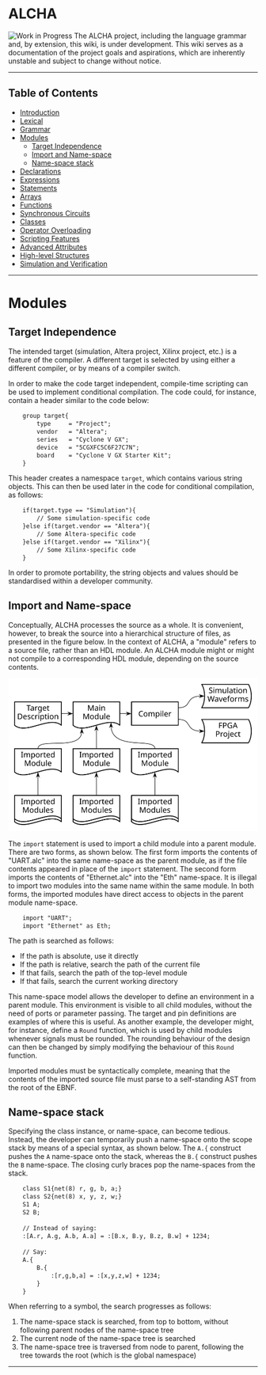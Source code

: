 # ALCHA

<img src="https://openclipart.org/download/3850/dchandlr-dchandlr-work.svg" height="70" alt="Work in Progress"/>
The ALCHA project, including the language grammar and, by extension, this
wiki, is under development.  This wiki serves as a documentation of the
project goals and aspirations, which are inherently unstable and subject to
change without notice.

--------------------------------------------------------------------------------

## Table of Contents

- [Introduction](Introduction.md)
- [Lexical](Lexical.md)
- [Grammar](Grammar.md)
- [Modules](Modules.md#modules)
  - [Target Independence](#target-independence)
  - [Import and Name-space](#import-and-name-space)
  - [Name-space stack](#name-space-stack)
- [Declarations](Declarations.md)
- [Expressions](Expressions.md)
- [Statements](Statements.md)
- [Arrays](Arrays.md)
- [Functions](Functions.md)
- [Synchronous Circuits](SynchronousCircuits.md)
- [Classes](Classes.md)
- [Operator Overloading](OperatorOverloading.md)
- [Scripting Features](Scripting.md)
- [Advanced Attributes](AdvancedAttributes.md)
- [High-level Structures](HighLevelStructures.md)
- [Simulation and Verification](Simulation.md)

--------------------------------------------------------------------------------

# Modules

## Target Independence

The intended target (simulation, Altera project, Xilinx project, etc.) is a
feature of the compiler.  A different target is selected by using either a
different compiler, or by means of a compiler switch.

In order to make the code target independent, compile-time scripting can be
used to implement conditional compilation.  The code could, for instance,
contain a header similar to the code below:

```alcha
    group target{
        type     = "Project";
        vendor   = "Altera";
        series   = "Cyclone V GX";
        device   = "5CGXFC5C6F27C7N";
        board    = "Cyclone V GX Starter Kit";
    }
```

This header creates a namespace `target`, which contains various string
objects.  This can then be used later in the code for conditional compilation,
as follows:

```alcha
    if(target.type == "Simulation"){
        // Some simulation-specific code
    }else if(target.vendor == "Altera"){
        // Some Altera-specific code
    }else if(target.vendor == "Xilinx"){
        // Some Xilinx-specific code
    }
```

In order to promote portability, the string objects and values should be
standardised within a developer community.

## Import and Name-space

Conceptually, ALCHA processes the source as a whole. It is convenient,
however, to break the source into a hierarchical structure of files, as
presented in the figure below.  In the context of ALCHA, a "module" refers to
a source file, rather than an HDL module. An ALCHA module might or might not
compile to a corresponding HDL module, depending on the source contents.

![Programming Model](../Figures/ProgrammingModel.svg)

The `import` statement is used to import a child module into a parent module.
There are two forms, as shown below.  The first form imports the contents of
"UART.alc" into the same name-space as the parent module, as if the file
contents appeared in place of the `import` statement.  The second form imports
the contents of "Ethernet.alc" into the "Eth" name-space.  It is illegal to
import two modules into the same name within the same module.  In both forms,
the imported modules have direct access to objects in the parent module name-space.

```alcha
    import "UART";
    import "Ethernet" as Eth;
```

The path is searched as follows:

- If the path is absolute, use it directly
- If the path is relative, search the path of the current file
- If that fails, search the path of the top-level module
- If that fails, search the current working directory

This name-space model allows the developer to define an environment in a
parent module. This environment is visible to all child modules, without the
need of ports or parameter passing. The target and pin definitions are
examples of where this is useful.  As another example, the developer might,
for instance, define a `Round` function, which is used by child modules
whenever signals must be rounded. The rounding behaviour of the design can
then be changed by simply modifying the behaviour of this `Round` function.

Imported modules must be syntactically complete, meaning that the contents of
the imported source file must parse to a self-standing AST from the root of
the EBNF.

## Name-space stack

Specifying the class instance, or name-space, can become tedious.  Instead,
the developer can temporarily push a name-space onto the scope stack by means
of a special syntax, as shown below. The `A.{` construct pushes the `A`
name-space onto the stack, whereas the `B.{` construct pushes the `B`
name-space. The closing curly braces pop the name-spaces from the stack.

```alcha
    class S1{net(8) r, g, b, a;}
    class S2{net(8) x, y, z, w;}
    S1 A;
    S2 B;

    // Instead of saying:
    :[A.r, A.g, A.b, A.a] = :[B.x, B.y, B.z, B.w] + 1234;

    // Say:
    A.{
        B.{
            :[r,g,b,a] = :[x,y,z,w] + 1234;
        }
    }
```

When referring to a symbol, the search progresses as follows:

1. The name-space stack is searched, from top to bottom, without following
   parent nodes of the name-space tree
1. The current node of the name-space tree is searched
1. The name-space tree is traversed from node to parent, following the tree
   towards the root (which is the global namespace)

--------------------------------------------------------------------------------

